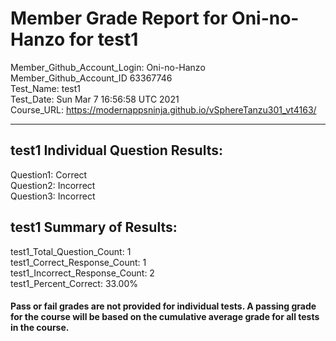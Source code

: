 # Member Grade Report for Oni-no-Hanzo for test1  
   
Member_Github_Account_Login: Oni-no-Hanzo  
Member_Github_Account_ID 63367746  
Test_Name: test1  
Test_Date: Sun Mar  7 16:56:58 UTC 2021  
Course_URL: https://modernappsninja.github.io/vSphereTanzu301_vt4163/  
   
---  
## test1 Individual Question Results:  
Question1: Correct  
Question2: Incorrect  
Question3: Incorrect  
## test1 Summary of Results:  
test1_Total_Question_Count: 1  
test1_Correct_Response_Count: 1  
test1_Incorrect_Response_Count: 2  
test1_Percent_Correct: 33.00%  
#### Pass or fail grades are not provided for individual tests. A passing grade for the course will be based on the cumulative average grade for all tests in the course.  
